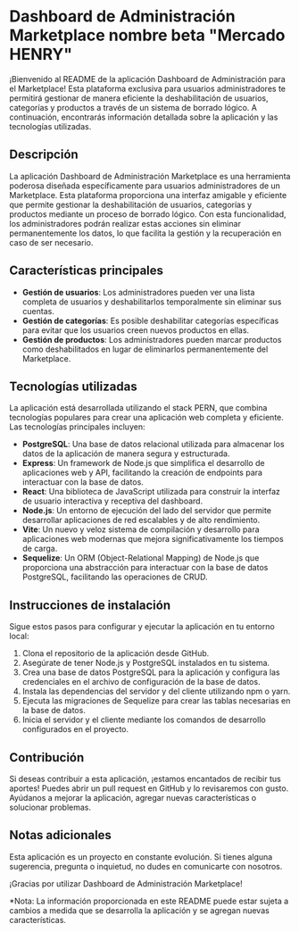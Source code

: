 # Dashboard de Administración Marketplace nombre beta "Mercado HENRY"

¡Bienvenido al README de la aplicación Dashboard de Administración para el Marketplace! Esta plataforma exclusiva para usuarios administradores te permitirá gestionar de manera eficiente la deshabilitación de usuarios, categorías y productos a través de un sistema de borrado lógico. A continuación, encontrarás información detallada sobre la aplicación y las tecnologías utilizadas.

## Descripción

La aplicación Dashboard de Administración Marketplace es una herramienta poderosa diseñada específicamente para usuarios administradores de un Marketplace. Esta plataforma proporciona una interfaz amigable y eficiente que permite gestionar la deshabilitación de usuarios, categorías y productos mediante un proceso de borrado lógico. Con esta funcionalidad, los administradores podrán realizar estas acciones sin eliminar permanentemente los datos, lo que facilita la gestión y la recuperación en caso de ser necesario.

## Características principales

- **Gestión de usuarios**: Los administradores pueden ver una lista completa de usuarios y deshabilitarlos temporalmente sin eliminar sus cuentas.
- **Gestión de categorías**: Es posible deshabilitar categorías específicas para evitar que los usuarios creen nuevos productos en ellas.
- **Gestión de productos**: Los administradores pueden marcar productos como deshabilitados en lugar de eliminarlos permanentemente del Marketplace.

## Tecnologías utilizadas

La aplicación está desarrollada utilizando el stack PERN, que combina tecnologías populares para crear una aplicación web completa y eficiente. Las tecnologías principales incluyen:

- **PostgreSQL**: Una base de datos relacional utilizada para almacenar los datos de la aplicación de manera segura y estructurada.
- **Express**: Un framework de Node.js que simplifica el desarrollo de aplicaciones web y API, facilitando la creación de endpoints para interactuar con la base de datos.
- **React**: Una biblioteca de JavaScript utilizada para construir la interfaz de usuario interactiva y receptiva del dashboard.
- **Node.js**: Un entorno de ejecución del lado del servidor que permite desarrollar aplicaciones de red escalables y de alto rendimiento.
- **Vite**: Un nuevo y veloz sistema de compilación y desarrollo para aplicaciones web modernas que mejora significativamente los tiempos de carga.
- **Sequelize**: Un ORM (Object-Relational Mapping) de Node.js que proporciona una abstracción para interactuar con la base de datos PostgreSQL, facilitando las operaciones de CRUD.

## Instrucciones de instalación

Sigue estos pasos para configurar y ejecutar la aplicación en tu entorno local:

1. Clona el repositorio de la aplicación desde GitHub.
2. Asegúrate de tener Node.js y PostgreSQL instalados en tu sistema.
3. Crea una base de datos PostgreSQL para la aplicación y configura las credenciales en el archivo de configuración de la base de datos.
4. Instala las dependencias del servidor y del cliente utilizando npm o yarn.
5. Ejecuta las migraciones de Sequelize para crear las tablas necesarias en la base de datos.
6. Inicia el servidor y el cliente mediante los comandos de desarrollo configurados en el proyecto.

## Contribución

Si deseas contribuir a esta aplicación, ¡estamos encantados de recibir tus aportes! Puedes abrir un pull request en GitHub y lo revisaremos con gusto. Ayúdanos a mejorar la aplicación, agregar nuevas características o solucionar problemas.

## Notas adicionales

Esta aplicación es un proyecto en constante evolución. Si tienes alguna sugerencia, pregunta o inquietud, no dudes en comunicarte con nosotros.

¡Gracias por utilizar Dashboard de Administración Marketplace!

*Nota: La información proporcionada en este README puede estar sujeta a cambios a medida que se desarrolla la aplicación y se agregan nuevas características.